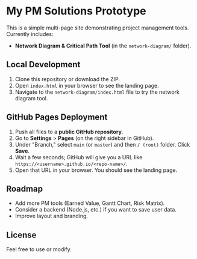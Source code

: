 ﻿# My PM Solutions Prototype

This is a simple multi-page site demonstrating project management tools.  
Currently includes:

- **Network Diagram & Critical Path Tool** (in the `network-diagram/` folder).

## Local Development

1. Clone this repository or download the ZIP.
2. Open `index.html` in your browser to see the landing page.
3. Navigate to the `network-diagram/index.html` file to try the network diagram tool.

## GitHub Pages Deployment

1. Push all files to a **public GitHub repository**.
2. Go to **Settings** > **Pages** (on the right sidebar in GitHub).
3. Under "Branch," select `main` (or `master`) and then `/ (root)` folder. Click **Save**.
4. Wait a few seconds; GitHub will give you a URL like `https://<username>.github.io/<repo-name>/`.
5. Open that URL in your browser. You should see the landing page.

## Roadmap

- Add more PM tools (Earned Value, Gantt Chart, Risk Matrix).
- Consider a backend (Node.js, etc.) if you want to save user data.
- Improve layout and branding.

## License

Feel free to use or modify. 
